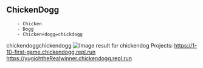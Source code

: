 ## ChickenDogg

        - Chicken
        - Dogg
        - Chicken+dogg=chickdogg
chickendoggchickendogg
<img src="https://i.pinimg.com/originals/78/12/00/781200a2ae47036d9f921e2648f2635c.jpg" alt="Image result for chickendog"/>
Projects: https://1-10-first-game.chickendogg.repl.run 
https://yugiohtheRealwinner.chickendogg.repl.run
